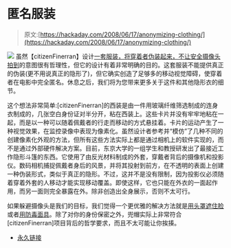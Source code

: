 # 匿名服装

> 原文:[https://hackaday.com/2008/06/17/anonymizing-clothing/](https://hackaday.com/2008/06/17/anonymizing-clothing/)

![](../Images/093b96dc26c61059ef8a784cfc58387e.png)
虽然【citizenFinerran】设计[一套服装，将穿着者伪装起来，不让安全摄像头拍到](http://www.instructables.com/id/Finally-Im-being-recognized/)的意图很有哲理性，但它的设计有着非常明确的目的。这套服装不能提供真正的伪装(更不用说真正的隐形了)，但它确实创造了足够多的移动视觉障碍，使穿着者在电影中完全匿名。休息之后，我们将为您带来更多关于这件和其他隐形衣的细节。

这个想法非常简单:[citizenFinerran]的西装是由一件用玻璃纤维筛选制成的连身衣制成的，几张空白身份证对半分开，粘在西装上。这些卡片并没有牢牢地粘在一起，而是以一种可以随着佩戴者的行走而移动的方式悬挂着。卡片的运动产生了一种视觉效果，在监控录像中表现为像素化。虽然设计者参考并“模仿”了几种不同的创建像素化外观的方法，但所有这些方法实际上都是通过相机上的软件实现的，而不是通过外部硬件解决方案。目前，东京大学的一组学生和教授研发出了最接近工作隐形斗篷的东西。它使用了由反光材料制成的外套，穿戴者背后的摄像机和投影仪。数码相机捕捉佩戴者身后的风景，并将其投射到前方，在不透明的表面上创建一种伪装形式，类似于真正的隐形。不过，这并不是没有限制，因为投影仪必须随着穿着外套的人移动才能实现移动覆盖。即使这样，它也只能在外衣的一面起作用，而另一面则完全暴露在外。除非创造出全身展示，否则不太可行。

如果躲避摄像头是我们的目标，我们觉得一个更优雅的解决方法就是[用头罩遮住脸](http://www.boingboing.net/2005/10/08/hoodie-sweatshirts-w.html)或者[用防毒面具](http://safeliving.wordpress.com/2007/12/13/goggle-jackets-are-the-new-hoodies/)。除了对你的身份保密之外，兜帽实际上非常符合[citizenFinerran]项目背后的哲学要求，而且不太可能让你挨揍。

*   [永久链接](http://www.instructables.com/id/Finally-Im-being-recognized/)